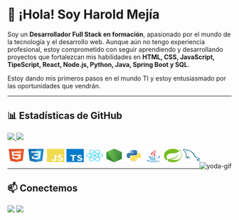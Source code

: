 # 👋 ¡Hola! Soy Harold Mejía

Soy un **Desarrollador Full Stack en formación**, apasionado por el mundo de la tecnología y el desarrollo web. Aunque aún no tengo experiencia profesional, estoy comprometido con seguir aprendiendo y desarrollando proyectos que fortalezcan mis habilidades en **HTML, CSS, JavaScript, TipeScript, React, Node.js, Python, Java, Spring Boot y SQL**.

Estoy dando mis primeros pasos en el mundo TI y estoy entusiasmado por las oportunidades que vendrán.

---

## 📊 Estadísticas de GitHub

<div>
  <a href="https://github.com/handres994">
    <img height="180em" src="https://github-readme-stats.vercel.app/api?username=handres994&show_icons=true&theme=dracula&include_all_commits=true&count_private=true"/>
    <img height="180em" src="https://github-readme-stats.vercel.app/api/top-langs/?username=handres994&layout=compact&langs_count=16&theme=dracula"/>
  </a>
</div>

<div style="display: inline_block"><br>
  <img align="center" alt="HTML" height="30" width="40" src="https://raw.githubusercontent.com/devicons/devicon/master/icons/html5/html5-original.svg">
  <img align="center" alt="CSS" height="30" width="40" src="https://raw.githubusercontent.com/devicons/devicon/master/icons/css3/css3-original.svg">
  <img align="center" alt="JavaScript" height="30" width="40" src="https://raw.githubusercontent.com/devicons/devicon/master/icons/javascript/javascript-plain.svg">
  <img align="center" alt="TypeScript" height="30" width="40" src="https://raw.githubusercontent.com/devicons/devicon/master/icons/typescript/typescript-plain.svg">
  <img align="center" alt="React" height="30" width="40" src="https://raw.githubusercontent.com/devicons/devicon/master/icons/react/react-original.svg">
  <img align="center" alt="Node.js" height="30" width="40" src="https://raw.githubusercontent.com/devicons/devicon/master/icons/nodejs/nodejs-original.svg">
  <img align="center" alt="Rafa-Python" height="30" width="40" src="https://raw.githubusercontent.com/devicons/devicon/master/icons/python/python-original.svg">
  <img align="center" alt="Java" height="30" width="40" src="https://raw.githubusercontent.com/devicons/devicon/master/icons/java/java-original.svg">
  <img align="center" alt="Spring Boot" height="30" width="40" src="https://raw.githubusercontent.com/devicons/devicon/master/icons/spring/spring-original.svg">
  <img align="center" alt="SQL" height="30" width="40" src="https://raw.githubusercontent.com/devicons/devicon/master/icons/mysql/mysql-original.svg">
  <img align="right" alt="yoda-gif" src="https://cdn.discordapp.com/attachments/795358919417397249/825430589581688872/hi.gif">
</div>


---

## 📫 Conectemos

<div> 
  <a href = "mailto:handres994@gmail.com"><img src="https://img.shields.io/badge/-Gmail-%23333?style=for-the-badge&logo=gmail&logoColor=white" target="_blank"></a>
  <a href="https://www.linkedin.com/in/haroldandresmejia" target="_blank"><img src="https://img.shields.io/badge/-LinkedIn-%230077B5?style=for-the-badge&logo=linkedin&logoColor=white" target="_blank"></a>  
</div>


